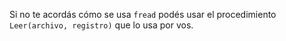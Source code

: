 Si no te acordás cómo se usa `fread` podés usar el procedimiento `Leer(archivo, registro)` que lo usa por vos.